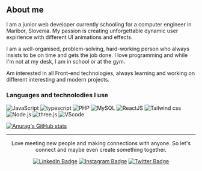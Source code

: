 ## About me
I am a junior web developer currently schooling for a computer engineer in Maribor, Slovenia. My passion is creating unforgettable dynamic user expirience with different UI animations and effects.

I am a well-organised, problem-solving, hard-working person who always insists to be on time and gets the job done. I love programming and while I'm not at my desk, I am in school or at the gym.

Am interested in all Front-end technologies, always learning and working on different interesting and modern projects.

### Languages and technolodies I use
![JavaScript](https://img.shields.io/badge/JavaScript-esnext-yellow?style=for-the-badge&logo=javascript)
![typescript](https://img.shields.io/badge/typescript-4.6-blue?style=for-the-badge&logo=typescript)
![PHP](https://img.shields.io/badge/PHP-8.0-purple?style=for-the-badge&logo=php)
![MySQL](https://img.shields.io/badge/MYSQL-8.0-lightblue?style=for-the-badge&logo=mysql)
![ReactJS](https://img.shields.io/badge/react-18-blue?style=for-the-badge&logo=react)
![Tailwind css](https://img.shields.io/badge/Tailwind%20css-3.0-lightblue?style=for-the-badge&logo=tailwindcss)
![Node.js](https://img.shields.io/badge/Nodejs-18.0-default?style=for-the-badge&logo=node.js)
![three.js](https://img.shields.io/badge/Three.js-r139-white?style=for-the-badge&logo=three.js)
![VScode](https://img.shields.io/badge/VSCODE-1.66-blue?style=for-the-badge&logo=visualstudiocode)

[![Anurag's GitHub stats](https://github-readme-stats.vercel.app/api?username=Janzunec&hide=stars,contribs&show_icons=true&theme=radical)](https://github.com/anuraghazra/github-readme-stats)

 <hr />
<div id="contact" align='center'>
  <p>Love meeting new people and making connections with anyone. So let's connect and maybe even create something together.</p>
  <a href=''><img src="https://img.shields.io/badge/LinkedIn-blue?style=for-the-badge&logo=linkedin&logoColor=white" alt="LinkedIn Badge" /></a>
  <a href=''><img src="https://img.shields.io/badge/Instagram-purple?style=for-the-badge&logo=instagram&logoColor=white" alt="Instagram Badge"/></a>
  <a href=''><img src="https://img.shields.io/badge/Twitter-lightblue?style=for-the-badge&logo=Twitter&logoColor=blue" alt="Twitter Badge"/></a>
</div>
